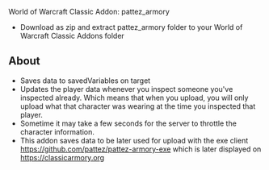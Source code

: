 World of Warcraft Classic Addon: pattez_armory
* Download as zip and extract pattez_armory folder to your World of Warcraft Classic Addons folder

## About
* Saves data to savedVariables on target
* Updates the player data whenever you inspect someone you've inspected already.
Which means that when you upload, you will only upload what that character was wearing at the time you inspected that player.
* Sometime it may take a few seconds for the server to throttle the character information.
* This addon saves data to be later used for upload with the exe client https://github.com/pattez/pattez-armory-exe which is later displayed on https://classicarmory.org
